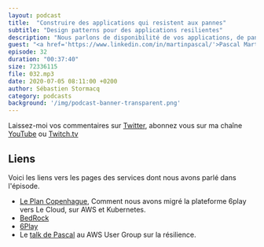 ```yaml
---
layout: podcast
title:  "Construire des applications qui resistent aux pannes"
subtitle: "Design patterns pour des applications resilientes"
description: "Nous parlons de disponibilité de vos applications, de pannes dans des systèmes distribués. Après avoir décrit comment nous mesurons la disponibilité des applications, nous évoquons plusieurs techniques que vous pouvez utiliser pour que vos applications soient plus résilientes aux pannes et erreurs en tout genre."
guest: "<a href='https://www.linkedin.com/in/martinpascal/'>Pascal Martin</a>, Lead DevOps, <a href='https://www.bedrockstreaming.com'>BedRock</a> et <a href='https://aws.amazon.com/developer/community/heroes/pascal-martin/?did=dh_card&trk=dh_card'>AWS Hero</a>."
episode: 32
duration: "00:37:40"
size: 72336115
file: 032.mp3  
date: 2020-07-05 08:11:00 +0200
author: Sébastien Stormacq
category: podcasts
background: '/img/podcast-banner-transparent.png'
---
```


Laissez-moi vos commentaires sur [Twitter](https://twitter.com/sebsto), abonnez vous sur ma chaîne [YouTube](https://www.youtube.com/sebsto) ou [Twitch.tv](https://www.twitch.tv/sebAWS)

## Liens

Voici les liens vers les pages des services dont nous avons parlé dans l'épisode.

- [Le Plan Copenhague](https://leanpub.com/6cloud), Comment nous avons migré la plateforme 6play vers Le Cloud, sur AWS et Kubernetes.
- [BedRock](https://www.bedrockstreaming.com)
- [6Play](https://www.6play.fr)
- Le <a href="https://www.youtube.com/watch?v=JrVF6sVuBt8&t=4m00s">talk de Pascal</a> au AWS User Group sur la résilience.

